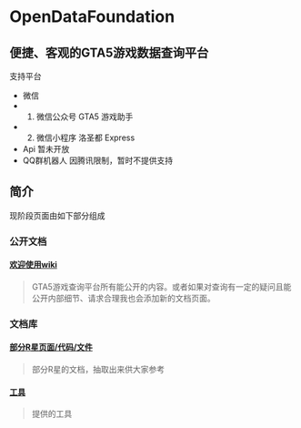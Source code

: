 # OpenDataFoundation

## 便捷、客观的GTA5游戏数据查询平台
支持平台

* 微信
* 1. 微信公众号 GTA5 游戏助手
* 2. 微信小程序 洛圣都 Express
* Api 暂未开放
* QQ群机器人 因腾讯限制，暂时不提供支持

## 简介
现阶段页面由如下部分组成
### 公开文档
#### [欢迎使用wiki](https://github.com/hqshi/OpenDataFoundation/wiki)
> GTA5游戏查询平台所有能公开的内容。或者如果对查询有一定的疑问且能公开内部细节、请求合理我也会添加新的文档页面。

### 文档库
#### [部分R星页面/代码/文件](/hqshi/OpenDataFoundation/blob/main/rockstar%20codes)
> 部分R星的文档，抽取出来供大家参考


#### [工具](/hqshi/OpenDataFoundation/blob/main/tools)
> 提供的工具

